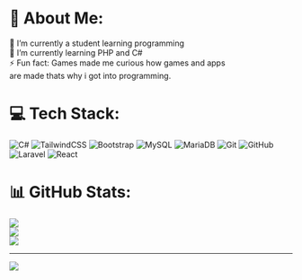 # 💫 About Me:
🔭 I’m currently a student learning programming<br>🌱 I’m currently learning PHP and C#<br>⚡ Fun fact: Games made me curious how games and apps <br>are made thats why i got into programming.


# 💻 Tech Stack:
![C#](https://img.shields.io/badge/c%23-%23239120.svg?style=for-the-badge&logo=csharp&logoColor=white) ![TailwindCSS](https://img.shields.io/badge/tailwindcss-%2338B2AC.svg?style=for-the-badge&logo=tailwind-css&logoColor=white) ![Bootstrap](https://img.shields.io/badge/bootstrap-%238511FA.svg?style=for-the-badge&logo=bootstrap&logoColor=white) ![MySQL](https://img.shields.io/badge/mysql-4479A1.svg?style=for-the-badge&logo=mysql&logoColor=white) ![MariaDB](https://img.shields.io/badge/MariaDB-003545?style=for-the-badge&logo=mariadb&logoColor=white) ![Git](https://img.shields.io/badge/git-%23F05033.svg?style=for-the-badge&logo=git&logoColor=white) ![GitHub](https://img.shields.io/badge/github-%23121011.svg?style=for-the-badge&logo=github&logoColor=white) ![Laravel](https://img.shields.io/badge/laravel-%23FF2D20.svg?style=for-the-badge&logo=laravel&logoColor=white) ![React](https://img.shields.io/badge/react-%2320232a.svg?style=for-the-badge&logo=react&logoColor=%2361DAFB)
# 📊 GitHub Stats:
![](https://github-readme-stats.vercel.app/api?username=Farhan-Mendhro&theme=blue_navy&hide_border=true&include_all_commits=false&count_private=false)<br/>
![](https://github-readme-streak-stats.herokuapp.com/?user=Farhan-Mendhro&theme=blue_navy&hide_border=true)<br/>
![](https://github-readme-stats.vercel.app/api/top-langs/?username=Farhan-Mendhro&theme=blue_navy&hide_border=true&include_all_commits=false&count_private=false&layout=compact)

---
[![](https://visitcount.itsvg.in/api?id=Farhan-Mendhro&icon=5&color=1)](https://visitcount.itsvg.in)

<!-- Proudly created with GPRM ( https://gprm.itsvg.in ) -->
